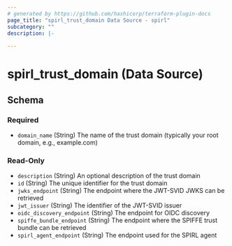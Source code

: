 ```yaml
---
# generated by https://github.com/hashicorp/terraform-plugin-docs
page_title: "spirl_trust_domain Data Source - spirl"
subcategory: ""
description: |-
  
---
```


# spirl_trust_domain (Data Source)





<!-- schema generated by tfplugindocs -->
## Schema

### Required

- `domain_name` (String) The name of the trust domain (typically your root domain, e.g., example.com)

### Read-Only

- `description` (String) An optional description of the trust domain
- `id` (String) The unique identifier for the trust domain
- `jwks_endpoint` (String) The endpoint where the JWT-SVID JWKS can be retrieved
- `jwt_issuer` (String) The identifier of the JWT-SVID issuer
- `oidc_discovery_endpoint` (String) The endpoint for OIDC discovery
- `spiffe_bundle_endpoint` (String) The endpoint where the SPIFFE trust bundle can be retrieved
- `spirl_agent_endpoint` (String) The endpoint used for the SPIRL agent
